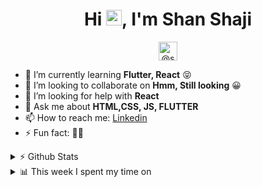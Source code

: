<h1 align="center">Hi <img src="https://media.giphy.com/media/hvRJCLFzcasrR4ia7z/giphy.gif" width="25px">, I'm Shan Shaji </h1>
<p align="center">

<a href="https://medium.com/@shanshaji224" target="blank">
<img align="center" src="https://cdn.jsdelivr.net/npm/simple-icons@3.0.1/icons/medium.svg" alt="@shanshaji224" height="30" width="30" />
</a>
</p>

<!-- - 🔭 I’m currently working on **Nothing** -->

- 🌱 I’m currently learning **Flutter, React** :stuck_out_tongue_closed_eyes:
- 👯 I’m looking to collaborate on **Hmm, Still looking** :grinning:
- 🤔 I’m looking for help with **React**
- 💬 Ask me about **HTML,CSS, JS, FLUTTER**
- 📫 How to reach me: [Linkedin](https://www.linkedin.com/in/shan--shaji/)
- ⚡ Fun fact: 🤷‍♂️

<details>
    <summary>⚡ Github Stats</summary>
<img src ="https://github-readme-stats.vercel.app/api?username=shan-shaji&count_private=true&show_icons=true">

</details>

<details>
<summary> 📊 This week I spent my time on </summary>

![Wakatime stats](https://github-readme-stats-taupe-two.vercel.app/api/wakatime?username=shanshaji&hide_title=true&hide_border=true&langs_count=3)

</details>
